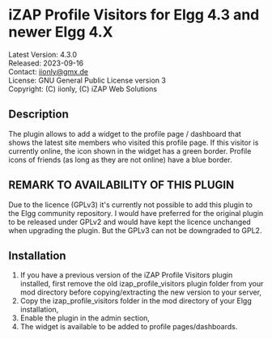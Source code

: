 iZAP Profile Visitors for Elgg 4.3 and newer Elgg 4.X
=====================================================

Latest Version: 4.3.0  
Released: 2023-09-16  
Contact: iionly@gmx.de  
License: GNU General Public License version 3  
Copyright: (C) iionly, (C) iZAP Web Solutions


Description
-----------

The plugin allows to add a widget to the profile page / dashboard that shows the latest site members who visited this profile page. If this visitor is currently online, the icon shown in the widget has a green border. Profile icons of friends (as long as they are not online) have a blue border.


REMARK TO AVAILABILITY OF THIS PLUGIN
-------------------------------------

Due to the licence (GPLv3) it's currently not possible to add this plugin to the Elgg community repository. I would have preferred for the original plugin to be released under GPLv2 and would have kept the licence unchanged when upgrading the plugin. But the GPLv3 can not be downgraded to GPL2.


Installation
------------

1. If you have a previous version of the iZAP Profile Visitors plugin installed, first remove the old izap_profile_visitors plugin folder from your mod directory before copying/extracting the new version to your server,
2. Copy the izap_profile_visitors folder in the mod directory of your Elgg installation,
3. Enable the plugin in the admin section,
4. The widget is available to be added to profile pages/dashboards.
